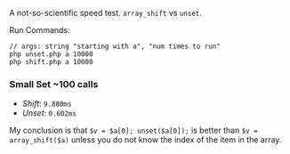 A not-so-scientific speed test. `array_shift` vs `unset`.

Run Commands:

```
// args: string "starting with a", "num times to run"
php unset.php a 10000
php shift.php a 10000
```

### Small Set ~100 calls

- *Shift*: `9.880ms`
- *Unset*: `0.602ms`

My conclusion is that `$v = $a[0]; unset($a[0]);` is better than `$v = array_shift($a)` unless you do not know the index of the item in the array.

